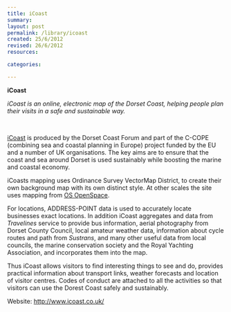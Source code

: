 ```yaml
---
title: iCoast
summary: 
layout: post
permalink: /library/icoast
created: 25/6/2012
revised: 26/6/2012
resources:

categories:

---
```


<p><strong>iCoast</strong></p>
<p><em>iCoast is an online, electronic map of the Dorset Coast, helping people plan their visits in a safe and sustainable way.</em></p>
<p> </p>
<p><a href="http://www.icoast.co.uk/" rel="nofollow">iCoast</a> is produced by the Dorset Coast Forum and part of the C-COPE (combining sea and coastal planning in Europe) project funded by the EU and a number of UK organisations. The key aims are to ensure that the coast and sea around Dorset is used sustainably while boosting the marine and coastal economy.</p>
<p>iCoasts mapping uses Ordinance Survey VectorMap District, to create their own background map with its own distinct style. At other scales the site uses mapping from <a href="http://www.data.gov.uk/library/Ordnance-Survey-Open-Data" rel="nofollow">OS OpenSpace</a>.</p>
<p>For locations, ADDRESS-POINT data is used to accurately locate businesses exact locations. In addition iCoast aggregates and data from <em>Travelines</em> service to provide bus information, aerial photography from  Dorset County Council, local amateur weather data, information about cycle routes and path from <em>Sustrans</em>, and many other useful data from local councils, the marine conservation society and the Royal Yachting Association, and incorporates them into the map.</p>
<p>Thus iCoast allows visitors to find interesting things to see and do, provides practical information about transport links, weather forecasts and location of visitor centres. Codes of conduct are attached to all the activities so that visitors can use the Dorest Coast safely and sustainably.</p>
<p>Website: <a href="http://www.icoast.co.uk/" rel="nofollow">http://www.icoast.co.uk/</a></p>
